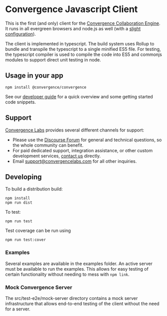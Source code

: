 # Convergence Javascript Client

This is the first (and only) client for the [Convergence Collaboration Engine](https://convergence.io).  It runs in all evergreen browsers and node.js as well (with a [slight configuration](https://docs.convergence.io/guide/getting-started.html)).

The client is implemented in typescript.  The build system uses Rollup to bundle and transpile the typescript to a single minified ES5 file.  For testing, the typescript compiler is used to compile the code into ES5 and commonjs modules to support direct unit testing in node.

## Usage in your app

```
npm install @convergence/convergence
```

See our [developer guide](https://docs.convergence.io/guide/getting-started.html) for a quick overview and some getting started code snippets.

## Support

[Convergence Labs](https://convergencelabs.com) provides several different channels for support:

- Please use the [Discourse Forum](https://forum.convergence.io) for general and technical questions, so the whole community can benefit.
- For paid dedicated support, integration assistance, or other custom development services, [contact us](https://convergence.io/contact-sales/) directly.
- Email <support@convergencelabs.com> for all other inquiries.


## Developing
To build a distribution build:
```
npm install
npm run dist
```

To test:
```
npm run test
```

Test coverage can be run using
```
npm run test:cover
```

### Examples
Several examples are available in the examples folder.  An active server must be available to run the
examples.  This allows for easy testing of certain functionality without needing to mess with `npm link`.


### Mock Convergence Server
The src/test-e2e/mock-server directory contains a mock server infrastructure that allows end-to-end testing
of the client without the need for a server.
